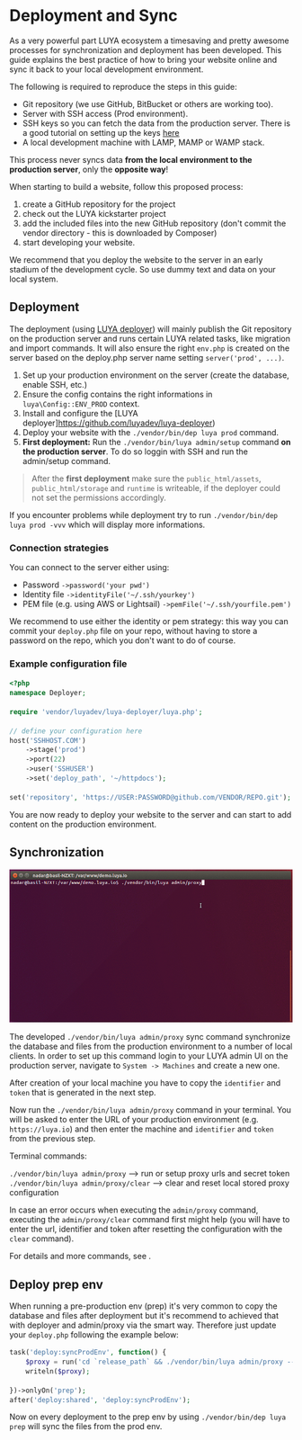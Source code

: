 # Deployment and Sync

As a very powerful part LUYA ecosystem a timesaving and pretty awesome processes for synchronization and deployment has been developed. This guide explains the best practice of how to bring your website online and sync it back to your local development environment.

The following is required to reproduce the steps in this guide:

+ Git repository (we use GitHub, BitBucket or others are working too).
+ Server with SSH access (Prod environment).
+ SSH keys so you can fetch the data from the production server. There is a good tutorial on setting up the keys [here](https://help.github.com/en/enterprise/2.16/user/articles/generating-a-new-ssh-key-and-adding-it-to-the-ssh-agent)
+ A local development machine with LAMP, MAMP or WAMP stack.

This process never syncs data **from the local environment to the production server**, only the **opposite way**!

When starting to build a website, follow this proposed process:

1. create a GitHub repository for the project
2. check out the LUYA kickstarter project
3. add the included files into the new GitHub repository (don't commit the vendor directory - this is downloaded by Composer)
4. start developing your website.

We recommend that you deploy the website to the server in an early stadium of the development cycle. So use dummy text and data on your local system.

## Deployment

The deployment (using [LUYA deployer](https://github.com/luyadev/luya-deployer)) will mainly publish the Git repository on the production server and runs certain LUYA related tasks, like migration and import commands. It will also ensure the right `env.php` is created on the server based on the deploy.php server name setting `server('prod', ...)`.

1. Set up your production environment on the server (create the database, enable SSH, etc.)
2. Ensure the config contains the right informations in `luya\Config::ENV_PROD` context.
3. Install and configure the [LUYA deployer]https://github.com/luyadev/luya-deployer)
4. Deploy your website with the `./vendor/bin/dep luya prod` command.
5. **First deployment:** Run the `./vendor/bin/luya admin/setup` command **on the production server**. To do so loggin with SSH and run the admin/setup command.

> After the **first deployment** make sure the `public_html/assets`, `public_html/storage` and `runtime` is writeable, if the deployer could not set the permissions accordingly.

If you encounter problems while deployment try to run `./vendor/bin/dep luya prod -vvv` which will display more informations.

### Connection strategies

You can connect to the server either using:

* Password `->password('your pwd')`
* Identity file `->identityFile('~/.ssh/yourkey')`
* PEM file (e.g. using AWS or Lightsail) `->pemFile('~/.ssh/yourfile.pem')`

We recommend to use either the identity or pem strategy: this way you can commit your `deploy.php` file on your repo, without having to store a password on the repo, which you don't want to do of course.

### Example configuration file

```php
<?php
namespace Deployer;

require 'vendor/luyadev/luya-deployer/luya.php';

// define your configuration here
host('SSHHOST.COM')
    ->stage('prod')
    ->port(22)
    ->user('SSHUSER')
    ->set('deploy_path', '~/httpdocs');

set('repository', 'https://USER:PASSWORD@github.com/VENDOR/REPO.git');
```

You are now ready to deploy your website to the server and can start to add content on the production environment.

## Synchronization

![luya-proxy](../img/luya-proxy.gif "LUYA Proxy Sync")

The developed `./vendor/bin/luya admin/proxy` sync command synchronize the database and files from the production environment to a number of local clients. 
In order to set up this command login to your LUYA admin UI on the production server, navigate to `System -> Machines` and create a new one. 

After creation of your local machine you have to copy the `identifier` and `token` that is generated in the next step.

Now run the `./vendor/bin/luya admin/proxy` command in your terminal. 
You will be asked to enter the URL of your production environment (e.g. `https://luya.io`) and then enter the machine and `identifier` and `token` from the previous step.

Terminal commands:

`./vendor/bin/luya admin/proxy` --> run or setup proxy urls and secret token  
`./vendor/bin/luya admin/proxy/clear` --> clear and reset local stored proxy configuration

In case an error occurs when executing the `admin/proxy` command, executing the `admin/proxy/clear` command first might help (you will have to enter the url, identifier and token after resetting the configuration with the `clear` command).

For details and more commands, see <class name="luya\admin\commands\ProxyController" />.

## Deploy prep env


When running a pre-production env (prep) it's very common to copy the database and files after deployment but it's recommend to achieved that with deployer and admin/proxy via the smart way. Therefore just update your `deploy.php` following the example below:

```php
task('deploy:syncProdEnv', function() {
    $proxy = run('cd `release_path` && ./vendor/bin/luya admin/proxy --url=https://www.prod-website.com --idf=IDENTIFIER --token=TOKEN');
    writeln($proxy);
    
})->onlyOn('prep');
after('deploy:shared', 'deploy:syncProdEnv');
```

Now on every deployment to the prep env by using `./vendor/bin/dep luya prep` will sync the files from the prod env.
